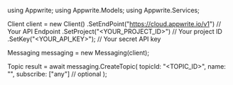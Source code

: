 using Appwrite;
using Appwrite.Models;
using Appwrite.Services;

Client client = new Client()
    .SetEndPoint("https://cloud.appwrite.io/v1") // Your API Endpoint
    .SetProject("&lt;YOUR_PROJECT_ID&gt;") // Your project ID
    .SetKey("&lt;YOUR_API_KEY&gt;"); // Your secret API key

Messaging messaging = new Messaging(client);

Topic result = await messaging.CreateTopic(
    topicId: "<TOPIC_ID>",
    name: "<NAME>",
    subscribe: ["any"] // optional
);